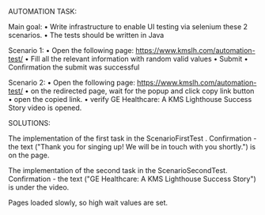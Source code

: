 AUTOMATION TASK:

Main goal:
•	Write infrastructure to enable UI testing via selenium these 2 scenarios.
•	The tests should be written in Java

Scenario 1:
•	Open the following page: https://www.kmslh.com/automation-test/
•	Fill all the relevant information with random valid values
•	Submit
•	Confirmation the submit was successful

Scenario 2:
•	Open the following page: https://www.kmslh.com/automation-test/
•	on the redirected page, wait for the popup and click copy link button
•	open the copied link.
•	verify GE Healthcare: A KMS Lighthouse Success Story video is opened.


SOLUTIONS:

The implementation of the first task in the ScenarioFirstTest . 
Confirmation - the text ("Thank you for singing up! 
We will be in touch with you shortly.") is on the page.

The implementation of the second task in the ScenarioSecondTest. 
Confirmation - the text ("GE Healthcare: A KMS Lighthouse Success Story") is under the video.

Pages loaded slowly, so high wait values are set.